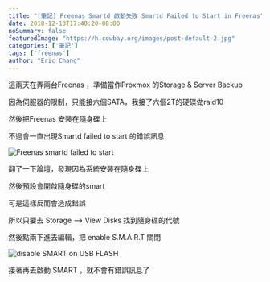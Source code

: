 ```yaml
---
title: "[筆記] Freenas Smartd 啟動失敗 Smartd Failed to Start in Freenas"
date: 2018-12-13T17:40:20+08:00
noSummary: false
featuredImage: "https://h.cowbay.org/images/post-default-2.jpg"
categories: ['筆記']
tags: ['freenas']
author: "Eric Chang"
---
```


這兩天在弄兩台Freenas ，準備當作Proxmox 的Storage & Server Backup

因為伺服器的限制，只能接六個SATA，我接了六個2T的硬碟做raid10

然後把Freenas 安裝在隨身碟上

不過會一直出現Smartd failed to start 的錯誤訊息

<!--more-->

![Freenas smartd failed to start](https://i.imgur.com/mj6lCc7.png)

翻了一下論壇，發現因為系統安裝在隨身碟上

然後預設會開啟隨身碟的smart 

可是這樣反而會造成錯誤

所以只要去 Storage --> View Disks 找到隨身碟的代號

然後點兩下進去編輯，把 enable S.M.A.R.T 關閉

![disable SMART on USB FLASH](https://i.imgur.com/WnvsQie.png)

接著再去啟動 SMART ，就不會有錯誤訊息了
